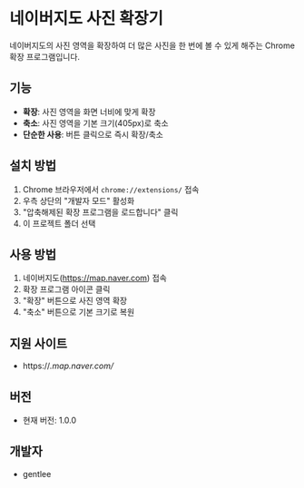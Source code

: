 # 네이버지도 사진 확장기

네이버지도의 사진 영역을 확장하여 더 많은 사진을 한 번에 볼 수 있게 해주는 Chrome 확장 프로그램입니다.

## 기능

- **확장**: 사진 영역을 화면 너비에 맞게 확장
- **축소**: 사진 영역을 기본 크기(405px)로 축소
- **단순한 사용**: 버튼 클릭으로 즉시 확장/축소

## 설치 방법

1. Chrome 브라우저에서 `chrome://extensions/` 접속
2. 우측 상단의 "개발자 모드" 활성화
3. "압축해제된 확장 프로그램을 로드합니다" 클릭
4. 이 프로젝트 폴더 선택

## 사용 방법

1. 네이버지도(https://map.naver.com) 접속
2. 확장 프로그램 아이콘 클릭
3. "확장" 버튼으로 사진 영역 확장
4. "축소" 버튼으로 기본 크기로 복원

## 지원 사이트

- https://*.map.naver.com/*

## 버전

- 현재 버전: 1.0.0

## 개발자
 - gentlee
